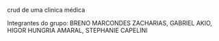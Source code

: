 ﻿crud de uma clinica médica

Integrantes do grupo:
BRENO MARCONDES ZACHARIAS,
GABRIEL AKIO, 
HIGOR HUNGRIA AMARAL,
STEPHANIE CAPELINI

